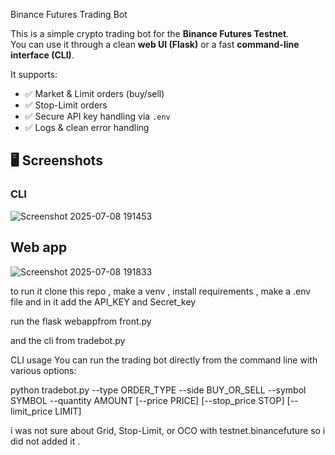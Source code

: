 Binance Futures Trading Bot

This is a simple crypto trading bot for the **Binance Futures Testnet**.  
You can use it through a clean **web UI (Flask)** or a fast **command-line interface (CLI)**.

It supports:
- ✅ Market & Limit orders (buy/sell)
- ✅ Stop-Limit orders 
- ✅ Secure API key handling via `.env`
- ✅ Logs & clean error handling

## 🖥️ Screenshots

### CLI

![Screenshot 2025-07-08 191453](https://github.com/user-attachments/assets/2b4bc4ac-536e-4872-b2cb-392d1f49621a)

## Web app

![Screenshot 2025-07-08 191833](https://github.com/user-attachments/assets/3a01157b-ea70-4af1-9473-963152371263)


to run it clone this repo , make a venv , install requirements , make a .env file and in it add the API_KEY and Secret_key 

run the flask webappfrom front.py 

and the cli from tradebot.py

CLI usage
You can run the trading bot directly from the command line with various options:

python tradebot.py --type ORDER_TYPE --side BUY_OR_SELL --symbol SYMBOL --quantity AMOUNT [--price PRICE] [--stop_price STOP] [--limit_price LIMIT]

i was not sure about Grid, Stop-Limit, or OCO with testnet.binancefuture so i did not added it .

